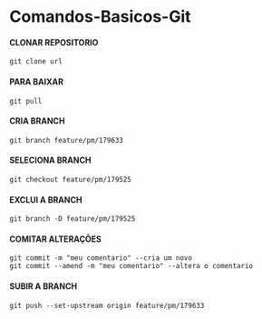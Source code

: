 # Comandos-Basicos-Git

#### CLONAR REPOSITORIO
```
git clone url
```
#### PARA BAIXAR
```
git pull
```
#### CRIA BRANCH
```
git branch feature/pm/179633  
```
#### SELECIONA BRANCH
```
git checkout feature/pm/179525  
```
#### EXCLUI A BRANCH
```
git branch -D feature/pm/179525
```
#### COMITAR ALTERAÇÕES
```
git commit -m "meu comentario" --cria um novo
git commit --amend -m "meu comentario" --altera o comentario
```
#### SUBIR A BRANCH
```
git push --set-upstream origin feature/pm/179633
```
